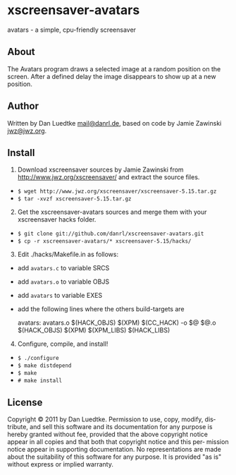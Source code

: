 # xscreensaver-avatars

avatars - a simple, cpu-friendly screensaver


## About

The Avatars program draws a selected image at a random position
on the screen. After a defined delay the image disappears to show
up at a new position.


## Author

Written by Dan Luedtke <mail@danrl.de>, based on code by Jamie
Zawinski <jwz@jwz.org>.


## Install

1.	Download xscreensaver sources by Jamie Zawinski from
	http://www.jwz.org/xscreensaver/ and extract the source files.

* `$ wget http://www.jwz.org/xscreensaver/xscreensaver-5.15.tar.gz`
* `$ tar -xvzf xscreensaver-5.15.tar.gz`

2.	Get the xscreensaver-avatars sources and merge them with your
	xscreensaver hacks folder.

* `$ git clone git://github.com/danrl/xscreensaver-avatars.git`
* `$ cp -r xscreensaver-avatars/* xscreensaver-5.15/hacks/`

3.	Edit ./hacks/Makefile.in as follows:

* add `avatars.c` to variable SRCS

* add `avatars.o` to variable OBJS

* add `avatars` to variable EXES

* add the following lines where the others build-targets are


    avatars:	avatars.o	$(HACK_OBJS) $(XPM)
        $(CC_HACK) -o $@ $@.o	$(HACK_OBJS) $(XPM) $(XPM_LIBS) $(HACK_LIBS)


4.	Configure, compile, and install!

* `$ ./configure`
* `$ make distdepend`
* `$ make`
* `# make install`


## License

Copyright © 2011 by Dan Luedtke. Permission to use, copy, modify, dis‐
tribute, and sell this software and its documentation for any purpose
is hereby granted without fee, provided that the above copyright notice
appear in all copies and that both that copyright notice and this per‐
mission notice appear in supporting documentation. No representations
are made about the suitability of this software for any purpose. It is
provided "as is" without express or implied warranty.
